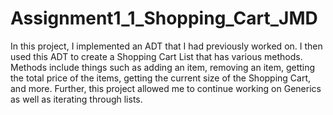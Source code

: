 # Assignment1_1_Shopping_Cart_JMD
In this project, I implemented an ADT that I had previously worked on. I then used this ADT to create a Shopping Cart List that has various methods. Methods include things such as adding an item, removing an item, getting the total price of the items, getting the current size of the Shopping Cart, and more. Further, this project allowed me to continue working on Generics as well as iterating through lists.
